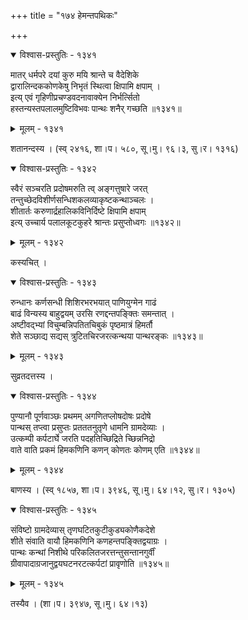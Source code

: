 +++
title = "१७४ हेमन्तपथिकः"

+++



<details open><summary>विश्वास-प्रस्तुतिः - १३४१</summary>

मातर् धर्मपरे दयां कुरु मयि श्रान्ते च वैदेशिके  
द्वारालिन्दककोणकेषु निभृतं स्थित्वा क्षिपामि क्षपाम् ।  
इत्य् एवं गृहिणीप्रचण्डवदनावाक्येन निर्भर्त्सितो  
हस्तन्यस्तपलालमुष्टिविभवः पान्थः शनैर् गच्छति ॥१३४१॥
</details>

<details><summary>मूलम् - १३४१</summary>

मातर् धर्मपरे दयां कुरु मयि श्रान्ते च वैदेशिके  
द्वारालिन्दककोणकेषु निभृतं स्थित्वा क्षिपामि क्षपाम् ।  
इत्य् एवं गृहिणीप्रचण्डवदनावाक्येन निर्भर्त्सितो  
हस्तन्यस्तपलालमुष्टिविभवः पान्थः शनैर् गच्छति ॥१३४१॥
</details>


शतानन्दस्य । (स्व् २४१६, शा।प। ५८०, सू।मु। ९६।३, सु।र। १३१६)  



<details open><summary>विश्वास-प्रस्तुतिः - १३४२</summary>

स्वैरं सञ्चरति प्रदोषमरुति त्व् अङ्गत्तुषारे जरत्  
तन्तुच्छेदविशीर्णसन्धिशकलव्याकृष्टकन्थाञ्चलः ।  
शीतार्तः करुणार्द्रहालिकविनिर्दिष्टे क्षिपामि क्षपाम्   
इत्य् उच्चार्य पलालकूटकुहरे श्रान्तः प्रसुप्तोध्वगः ॥१३४२॥
</details>

<details><summary>मूलम् - १३४२</summary>

स्वैरं सञ्चरति प्रदोषमरुति त्व् अङ्गत्तुषारे जरत्  
तन्तुच्छेदविशीर्णसन्धिशकलव्याकृष्टकन्थाञ्चलः ।  
शीतार्तः करुणार्द्रहालिकविनिर्दिष्टे क्षिपामि क्षपाम्   
इत्य् उच्चार्य पलालकूटकुहरे श्रान्तः प्रसुप्तोध्वगः ॥१३४२॥
</details>


कस्यचित् ।  



<details open><summary>विश्वास-प्रस्तुतिः - १३४३</summary>

रुन्धानः कर्णसन्धी शिशिरभरभयात् पाणियुग्मेन गाढं  
बाढं विन्यस्य बाहुद्वयम् उरसि रणद्दन्तपङ्क्तिः समन्तात् ।  
अष्टीवद्भ्यां विचुम्बन्निपतितचिबुकं पृष्ठमात्रं हिमर्तौ  
शेते सञ्छाद्य सद्यस् त्रुटितचिरजरत्कन्थया पान्थरङ्कः ॥१३४३॥
</details>

<details><summary>मूलम् - १३४३</summary>

रुन्धानः कर्णसन्धी शिशिरभरभयात् पाणियुग्मेन गाढं  
बाढं विन्यस्य बाहुद्वयम् उरसि रणद्दन्तपङ्क्तिः समन्तात् ।  
अष्टीवद्भ्यां विचुम्बन्निपतितचिबुकं पृष्ठमात्रं हिमर्तौ  
शेते सञ्छाद्य सद्यस् त्रुटितचिरजरत्कन्थया पान्थरङ्कः ॥१३४३॥
</details>


सुव्रतदत्तस्य ।  



<details open><summary>विश्वास-प्रस्तुतिः - १३४४</summary>

पुण्यानौ पूर्णवाञ्छः प्रथमम् अगणितप्लोषदोषः प्रदोषे  
पान्थस् तप्त्वा प्रसुप्तः प्रतततनुतृणे धामनि ग्रामदेव्याः ।  
उत्कम्पी कर्पटार्घे जरति पदहतिच्छिद्रिते च्छिन्ननिद्रो  
वाते वाति प्रकमं हिमकणिनि कणन् कोणतः कोणम् एति ॥१३४४॥
</details>

<details><summary>मूलम् - १३४४</summary>

पुण्यानौ पूर्णवाञ्छः प्रथमम् अगणितप्लोषदोषः प्रदोषे  
पान्थस् तप्त्वा प्रसुप्तः प्रतततनुतृणे धामनि ग्रामदेव्याः ।  
उत्कम्पी कर्पटार्घे जरति पदहतिच्छिद्रिते च्छिन्ननिद्रो  
वाते वाति प्रकमं हिमकणिनि कणन् कोणतः कोणम् एति ॥१३४४॥
</details>


बाणस्य । (स्व् १८५७, शा।प। ३९४६, सू।मु। ६४।१२, सु।र। १३०५)  



<details open><summary>विश्वास-प्रस्तुतिः - १३४५</summary>

संविष्टो ग्रामदेव्यास् तृणघटितकुटीकुड्यकोणैकदेशे  
शीते संवाति वायौ हिमकणिनि कणहन्तपङ्क्तिद्वयाग्रः ।  
पान्थः कन्थां निशीथे परिकलितजरत्तन्तुसन्तानगुर्वीं  
ग्रीवापादाग्रजानुद्वयघटनरटत्कर्पटां प्रावृणोति ॥१३४५॥
</details>

<details><summary>मूलम् - १३४५</summary>

संविष्टो ग्रामदेव्यास् तृणघटितकुटीकुड्यकोणैकदेशे  
शीते संवाति वायौ हिमकणिनि कणहन्तपङ्क्तिद्वयाग्रः ।  
पान्थः कन्थां निशीथे परिकलितजरत्तन्तुसन्तानगुर्वीं  
ग्रीवापादाग्रजानुद्वयघटनरटत्कर्पटां प्रावृणोति ॥१३४५॥
</details>


तस्यैव । (शा।प। ३९४७, सू।मु। ६४।१३)  

